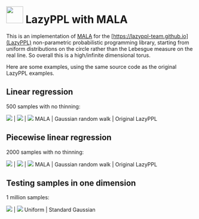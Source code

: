 # <img style="height:45px" src="https://user-images.githubusercontent.com/8027127/223598298-21dd4207-612d-4b4e-be9c-4daa2ae2de5b.png" /> LazyPPL with MALA 

This is an implementation of [MALA](https://en.wikipedia.org/wiki/Metropolis-adjusted_Langevin_algorithm) for the [https://lazyppl-team.github.io](LazyPPL) non-parametric probabilistic programming library, starting from uniform distributions on the circle rather than the Lebesgue measure on the real line. So overall this is a high/infinite dimensional torus. 

Here are some examples, using the same source code as the original LazyPPL examples. 

## Linear regression 

500 samples with no thinning:

![](src/images/mala/mala-linear-reg.svg) | ![](src/images/mala/grw-linear-reg.svg) | ![](src/images/mala/lmh-linear-reg.svg)
MALA | Gaussian random walk | Original LazyPPL 

## Piecewise linear regression 

2000 samples with no thinning:

![](src/images/mala/mala-piecewiseconst-reg.svg) | ![](src/images/mala/grw-piecewiseconst-reg.svg) | ![](src/images/mala/lmh-piecewiseconst-reg.svg)
MALA | Gaussian random walk | Original LazyPPL 

## Testing samples in one dimension

1 million samples:

![](src/images/mala/test-uniform.svg) | ![](src/images/mala/test-normal.svg)
Uniform | Standard Gaussian
